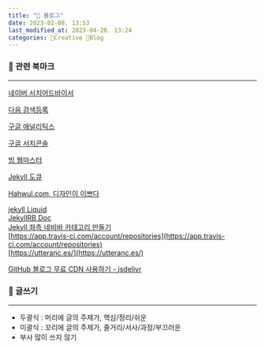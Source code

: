 ```yaml
---
title: "📘 블로그"
date: 2023-02-08. 13:53
last_modified_at: 2023-04-20. 13:24
categories: 🔖Creative 📘Blog
---
```


### 🫠 관련 북마크

---

[네이버 서치어드바이서](https://searchadvisor.naver.com/)  

[다음 검색등록](https://register.search.daum.net/index.daum)  

[구글 애널리틱스](https://analytics.google.com/)  

[구글 서치콘솔](https://search.google.com/u/0/search-console)  

[빙 웹마스터](https://www.bing.com/webmasters/home)  

[Jekyll 도큐](https://jekyllrb-ko.github.io/docs/posts/)  

[Hahwul.com, 디자인이 이쁘다](https://www.hahwul.com/)  

[jekyll Liquid](https://fuzzysound.github.io/jekyll-liquid)  
[JekyllRB Doc](https://jekyllrb.com/docs/front-matter/)  
[Jekyll 좌측 네비바 카테고리 만들기](https://ansohxxn.github.io/blog/category/)  
[https://app.travis-ci.com/account/repositories](https://app.travis-ci.com/account/repositories)  
[https://utteranc.es/](https://utteranc.es/)  

[GitHub 블로그 무료 CDN 사용하기 - jsdelivr](https://pioneergu.github.io/posts/github-blog-jsdelivr-cdn/)

### 🫠 글쓰기

---

- 두괄식 : 머리에 글의 주제가, 핵심/정리/쉬운
- 미괄식 : 꼬리에 글의 주제가, 줄거리/서사/과정/부끄러운
- 부사 많이 쓰지 않기
